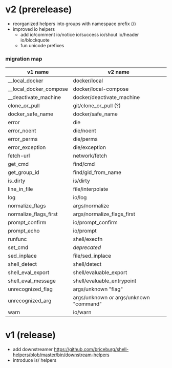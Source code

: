# v2 (prerelease)

* reorganized helpers into groups with namespace prefix (<group>/<fn>)
* improved io helpers
  * add io/comment io/notice io/success io/shout io/header io/blockquote
  * fun unicode prefixes


### migration map
v1 name | v2 name
--- | ---
__local_docker | docker/local
__local_docker_compose | docker/local-compose
__deactivate_machine | docker/deactivate_machine
clone_or_pull | git/clone_or_pull (?)
docker_safe_name | docker/safe_name
error | die
error_noent | die/noent
error_perms | die/perms
error_exception | die/exception
fetch-url | network/fetch
get_cmd | find/cmd
get_group_id | find/gid_from_name
is_dirty | is/dirty
line_in_file | file/interpolate
log | io/log
normalize_flags | args/normalize
normalize_flags_first | args/normalize_flags_first
prompt_confirm | io/prompt_confirm
prompt_echo | io/prompt
runfunc | shell/execfn
set_cmd | _deprecated_
sed_inplace | file/sed_inplace
shell_detect | shell/detect
shell_eval_export | shell/evaluable_export
shell_eval_message | shell/evaluable_entrypoint
unrecognized_flag | args/unknown "flag"
unrecognized_arg | args/unknown _or_ args/unknown "command"
warn | io/warn

# v1 (release)

* add downstreamer https://github.com/briceburg/shell-helpers/blob/master/bin/downstream-helpers
* introduce is/ helpers
